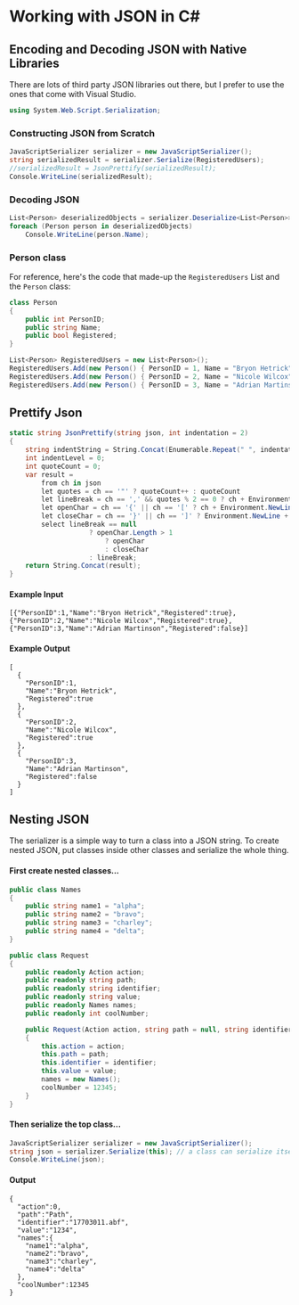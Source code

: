 # Working with JSON in C#

## Encoding and Decoding JSON with Native Libraries

There are lots of third party JSON libraries out there, but I prefer to use the ones that come with Visual Studio.

```cs
using System.Web.Script.Serialization;
```

### Constructing JSON from Scratch
```cs
JavaScriptSerializer serializer = new JavaScriptSerializer();
string serializedResult = serializer.Serialize(RegisteredUsers);
//serializedResult = JsonPrettify(serializedResult);
Console.WriteLine(serializedResult);
```

### Decoding JSON
```cs
List<Person> deserializedObjects = serializer.Deserialize<List<Person>>(serializedResult);
foreach (Person person in deserializedObjects)
    Console.WriteLine(person.Name);
```

### Person class

For reference, here's the code that made-up the `RegisteredUsers` List and the `Person` class:

```cs
class Person
{
    public int PersonID;
    public string Name;
    public bool Registered;
}
```

```cs
List<Person> RegisteredUsers = new List<Person>();
RegisteredUsers.Add(new Person() { PersonID = 1, Name = "Bryon Hetrick", Registered = true });
RegisteredUsers.Add(new Person() { PersonID = 2, Name = "Nicole Wilcox", Registered = true });
RegisteredUsers.Add(new Person() { PersonID = 3, Name = "Adrian Martinson", Registered = false });
```

## Prettify Json

```cs
static string JsonPrettify(string json, int indentation = 2)
{
    string indentString = String.Concat(Enumerable.Repeat(" ", indentation));
    int indentLevel = 0;
    int quoteCount = 0;
    var result =
        from ch in json
        let quotes = ch == '"' ? quoteCount++ : quoteCount
        let lineBreak = ch == ',' && quotes % 2 == 0 ? ch + Environment.NewLine + String.Concat(Enumerable.Repeat(indentString, indentLevel)) : null
        let openChar = ch == '{' || ch == '[' ? ch + Environment.NewLine + String.Concat(Enumerable.Repeat(indentString, ++indentLevel)) : ch.ToString()
        let closeChar = ch == '}' || ch == ']' ? Environment.NewLine + String.Concat(Enumerable.Repeat(indentString, --indentLevel)) + ch : ch.ToString()
        select lineBreak == null
                    ? openChar.Length > 1
                        ? openChar
                        : closeChar
                    : lineBreak;
    return String.Concat(result);
}
```

#### Example Input
```
[{"PersonID":1,"Name":"Bryon Hetrick","Registered":true},{"PersonID":2,"Name":"Nicole Wilcox","Registered":true},{"PersonID":3,"Name":"Adrian Martinson","Registered":false}]
```

#### Example Output
```
[
  {
    "PersonID":1,
    "Name":"Bryon Hetrick",
    "Registered":true
  },
  {
    "PersonID":2,
    "Name":"Nicole Wilcox",
    "Registered":true
  },
  {
    "PersonID":3,
    "Name":"Adrian Martinson",
    "Registered":false
  }
]
```

## Nesting JSON
The serializer is a simple way to turn a class into a JSON string. To create nested JSON, put classes inside other classes and serialize the whole thing.

#### First create nested classes...
```cs
public class Names
{
    public string name1 = "alpha";
    public string name2 = "bravo";
    public string name3 = "charley";
    public string name4 = "delta";
}

public class Request
{
    public readonly Action action;
    public readonly string path;
    public readonly string identifier;
    public readonly string value;
    public readonly Names names;
    public readonly int coolNumber;

    public Request(Action action, string path = null, string identifier = null, string value = null)
    {
        this.action = action;
        this.path = path;
        this.identifier = identifier;
        this.value = value;
        names = new Names();
        coolNumber = 12345;
    }
}
```

#### Then serialize the top class...
```cs
JavaScriptSerializer serializer = new JavaScriptSerializer();
string json = serializer.Serialize(this); // a class can serialize itself!!!
Console.WriteLine(json);
```

#### Output
```
{
  "action":0,
  "path":"Path",
  "identifier":"17703011.abf",
  "value":"1234",
  "names":{
    "name1":"alpha",
    "name2":"bravo",
    "name3":"charley",
    "name4":"delta"
  },
  "coolNumber":12345
}
```
